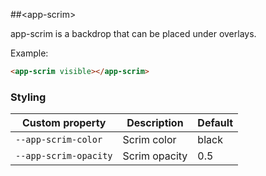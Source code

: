 ##&lt;app-scrim&gt;

app-scrim is a backdrop that can be placed under overlays.

Example:

```html
<app-scrim visible></app-scrim>
```

### Styling

Custom property             | Description            | Default
----------------------------|------------------------|----------------------
`--app-scrim-color`         | Scrim color            | black
`--app-scrim-opacity`       | Scrim opacity          | 0.5
